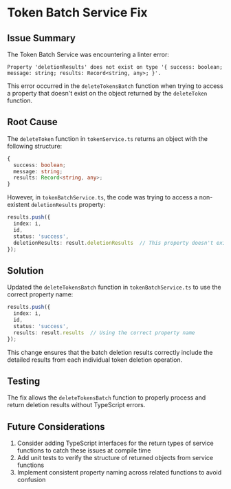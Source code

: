 # Token Batch Service Fix

## Issue Summary
The Token Batch Service was encountering a linter error:

```
Property 'deletionResults' does not exist on type '{ success: boolean; message: string; results: Record<string, any>; }'.
```

This error occurred in the `deleteTokensBatch` function when trying to access a property that doesn't exist on the object returned by the `deleteToken` function.

## Root Cause
The `deleteToken` function in `tokenService.ts` returns an object with the following structure:

```typescript
{
  success: boolean;
  message: string;
  results: Record<string, any>;
}
```

However, in `tokenBatchService.ts`, the code was trying to access a non-existent `deletionResults` property:

```typescript
results.push({
  index: i,
  id,
  status: 'success',
  deletionResults: result.deletionResults  // This property doesn't exist
});
```

## Solution
Updated the `deleteTokensBatch` function in `tokenBatchService.ts` to use the correct property name:

```typescript
results.push({
  index: i,
  id,
  status: 'success',
  results: result.results  // Using the correct property name
});
```

This change ensures that the batch deletion results correctly include the detailed results from each individual token deletion operation.

## Testing
The fix allows the `deleteTokensBatch` function to properly process and return deletion results without TypeScript errors.

## Future Considerations
1. Consider adding TypeScript interfaces for the return types of service functions to catch these issues at compile time
2. Add unit tests to verify the structure of returned objects from service functions
3. Implement consistent property naming across related functions to avoid confusion